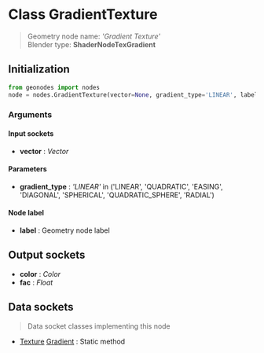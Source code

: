 
# Class GradientTexture

> Geometry node name: _'Gradient Texture'_<br>Blender type:  **ShaderNodeTexGradient**

## Initialization


```python
from geonodes import nodes
node = nodes.GradientTexture(vector=None, gradient_type='LINEAR', label=None)
```


### Arguments


#### Input sockets



- **vector** : _Vector_



#### Parameters



- **gradient_type** : _'LINEAR'_ in ('LINEAR', 'QUADRATIC', 'EASING', 'DIAGONAL', 'SPHERICAL', 'QUADRATIC_SPHERE', 'RADIAL')



#### Node label



- **label** : Geometry node label



## Output sockets



- **color** : _Color_
- **fac** : _Float_



## Data sockets

> Data socket classes implementing this node


- [Texture](./sockets/Texture.md) [Gradient](./sockets/Texture.md#gradient) : Static method


